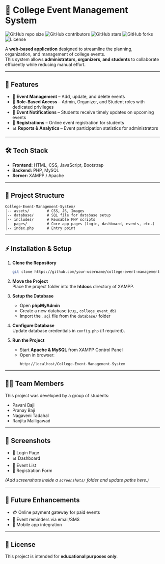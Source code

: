 # 🎉 College Event Management System

![GitHub repo size](https://img.shields.io/github/repo-size/your-username/college-event-management-system)
![GitHub contributors](https://img.shields.io/github/contributors/your-username/college-event-management-system)
![GitHub stars](https://img.shields.io/github/stars/your-username/college-event-management-system?style=social)
![GitHub forks](https://img.shields.io/github/forks/your-username/college-event-management-system?style=social)
![License](https://img.shields.io/badge/license-Educational-blue)

A **web-based application** designed to streamline the planning, organization, and management of college events.  
This system allows **administrators, organizers, and students** to collaborate efficiently while reducing manual effort.  

---

## 🚀 Features
- 📅 **Event Management** – Add, update, and delete events  
- 👥 **Role-Based Access** – Admin, Organizer, and Student roles with dedicated privileges  
- 🔔 **Event Notifications** – Students receive timely updates on upcoming events  
- 📝 **Registrations** – Online event registration for students  
- 📊 **Reports & Analytics** – Event participation statistics for administrators  

---

## 🛠️ Tech Stack
- **Frontend:** HTML, CSS, JavaScript, Bootstrap  
- **Backend:** PHP, MySQL  
- **Server:** XAMPP / Apache  

---

## 📂 Project Structure
```
College-Event-Management-System/
│-- assets/        # CSS, JS, Images
│-- database/      # SQL file for database setup
│-- includes/      # Reusable PHP scripts
│-- pages/         # Core app pages (login, dashboard, events, etc.)
│-- index.php      # Entry point
```

---

## ⚡ Installation & Setup

1. **Clone the Repository**
   ```bash
   git clone https://github.com/your-username/college-event-management-system.git
   ```

2. **Move the Project**  
   Place the project folder into the **htdocs** directory of XAMPP.  

3. **Setup the Database**
   - Open **phpMyAdmin**  
   - Create a new database (e.g., `college_event_db`)  
   - Import the `.sql` file from the `database/` folder  

4. **Configure Database**  
   Update database credentials in `config.php` (if required).  

5. **Run the Project**  
   - Start **Apache & MySQL** from XAMPP Control Panel  
   - Open in browser:  
     ```
     http://localhost/College-Event-Management-System
     ```

---

## 👨‍💻 Team Members
This project was developed by a group of students:  
- Pavani Baji  
- Pranay Baji  
- Nagaveni Tadahal  
- Ranjita Malligawad  

---

## 📸 Screenshots
- 🔑 Login Page  
- 📊 Dashboard  
- 🎯 Event List  
- 📝 Registration Form  

*(Add screenshots inside a `screenshots/` folder and update paths here.)*  

---

## 🌟 Future Enhancements
- 💳 Online payment gateway for paid events  
- 📧 Event reminders via email/SMS  
- 📱 Mobile app integration  

---

## 📜 License
This project is intended for **educational purposes only**.  
